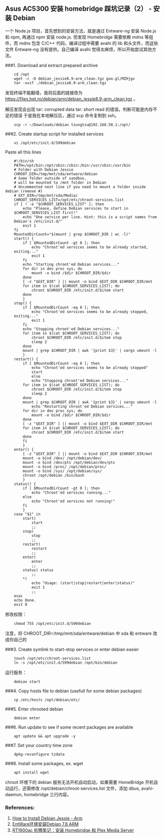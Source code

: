 

## Asus AC5300 安装 homebridge 踩坑记录（2） - 安装 Debian

一个 Node.js 项目，首先想到的安装方法，就是通过 Entware-ng 安装 Node.js 和 npm, 再通过 npm 安装 node.js. 但发现 Homebridge 需要依赖 mdns 等组件，而 mdns 包含 C/C++ 代码，编译过程中需要 avahi 的 lib 和头文件，而这些文件 Entware-ng 没有提供。自己编译 avahi 觉得太麻烦，所以开始尝试其他方法。

###1.  Download and extract prepared archive

        cd /opt
        wget -c -O debian_jessie8.9-arm_clean.tgz goo.gl/MZHjgv
        tar -xvzf ./debian_jessie8.9-arm_clean.tgz

发现终端不能翻墙，我将后面的链接改为 https://files.hqt.ro/debian/arm/debian_jessie8.9-arm_clean.tgz 。

解压发现会出现 tar: corrupted data tar: short read 的错误。判断可能是内存不足的错误
于是我在本地解压后，通过 scp 命令复制到 ssh。

        scp -r ~/Downloads/debian tzungtzu@192.168.50.1:/opt/

###2. Create startup script for installed services

        vi /opt/etc/init.d/S99debian

Paste all this lines

        #!/bin/sh
        PATH=/opt/bin:/opt/sbin:/sbin:/bin:/usr/sbin:/usr/bin
        # Folder with Debian Jessie
        CHROOT_DIR=/tmp/mnt/sda/entware/debian
        # Some folder outside of sandbox, 
        # will be mounted to /mnt folder in Debian
        # Uncommented next line if you need to mount a folder inside debian (remove #)
        # EXT_DIR=/tmp/mnt/sda/Media/
        CHROOT_SERVICES_LIST=/opt/etc/chroot-services.list
        if [ ! -e "$CHROOT_SERVICES_LIST" ]; then
            echo "Please, define Debian services to start in 
        $CHROOT_SERVICES_LIST first!"
            echo "One service per line. Hint: this is a script names from 
        Debian's /etc/init.d/"
            exit 1
        fi
        MountedDirCount="$(mount | grep $CHROOT_DIR | wc -l)"
        start() {
            if [ $MountedDirCount -gt 0 ]; then
                echo "Chroot'ed services seems to be already started, 
        exiting..."
                exit 1
            fi
            echo "Starting chroot'ed Debian services..."
            for dir in dev proc sys; do
                mount -o bind /$dir $CHROOT_DIR/$dir
            done
            [ -z "$EXT_DIR" ] || mount -o bind $EXT_DIR $CHROOT_DIR/mnt
            for item in $(cat $CHROOT_SERVICES_LIST); do
                chroot $CHROOT_DIR /etc/init.d/$item start
            done
            }
        stop() {
            if [ $MountedDirCount -eq 0 ]; then
                echo "Chroot'ed services seems to be already stopped, 
        exiting..."
                exit 1
            fi
            echo "Stopping chroot'ed Debian services..."
            for item in $(cat $CHROOT_SERVICES_LIST); do
                chroot $CHROOT_DIR /etc/init.d/$item stop
                sleep 2
            done
            mount | grep $CHROOT_DIR | awk '{print $3}' | xargs umount -l
            }
        restart() {
            if [ $MountedDirCount -eq 0 ]; then
                echo "Chroot'ed services seems to be already stopped"
                start
                else
                echo "Stopping chroot'ed Debian services..."
            for item in $(cat $CHROOT_SERVICES_LIST); do
                chroot $CHROOT_DIR /etc/init.d/$item stop
                sleep 2
            done
            mount | grep $CHROOT_DIR | awk '{print $3}' | xargs umount -l
                echo "Restarting chroot'ed Debian services..."
            for dir in dev proc sys; do
                mount -o bind /$dir $CHROOT_DIR/$dir
            done
            [ -z "$EXT_DIR" ] || mount -o bind $EXT_DIR $CHROOT_DIR/mnt
            for item in $(cat $CHROOT_SERVICES_LIST); do
                chroot $CHROOT_DIR /etc/init.d/$item start
            done
            fi
            }   
        enter() {
            [ -z "$EXT_DIR" ] || mount -o bind $EXT_DIR $CHROOT_DIR/mnt
            mount -o bind /dev/ /opt/debian/dev/
            mount -o bind /dev/pts /opt/debian/dev/pts
            mount -o bind /proc/ /opt/debian/proc/
            mount -o bind /sys/ /opt/debian/sys/
            chroot /opt/debian /bin/bash
            }
        status() {
            if [ $MountedDirCount -gt 0 ]; then
                echo "Chroot'ed services running..."
            else
                echo "Chroot'ed services not running!"
            fi
            }
        case "$1" in
            start)
                start
                ;;
            stop)
                stop
                ;;
            restart)
                restart
                ;;
            enter)
                enter
                ;;  
            status) status
                ;;
            *)
                echo "Usage: (start|stop|restart|enter|status)"
                exit 1
                ;;
        esac
        echo Done.
        exit 0

修改权限：

        chmod 755 /opt/etc/init.d/S99debian

注意，将  CHROOT_DIR=/tmp/mnt/sda/entware/debian 中 sda 和 entware 改成你自己的

###3. Create symlink to start-stop services or enter debian easier

        touch /opt/etc/chroot-services.list
        ln -s /opt/etc/init.d/S99debian /opt/bin/debian

运行服务： 

        debian start

###4. Copy hosts file to debian (usefull for some debian packages)

        cp /etc/hosts /opt/debian/etc/

###5. Enter chrooted debian
 
        debian enter

###6. Run update to see if some recent packages are available

        apt update && apt upgrade -y

###7. Set your country time zone

        dpkg-reconfigure tzdata

###8. Install some packages, ex. wget

        apt install wget

chroot 环境下的 debian 服务无法开机自动启动，如果需要 HomeBridge 开机自动运行，还需修改 /opt/debian/chroot-services.list 文件，添加 dbus, avahi-daemon, homebridge 三行内容。



### References:
1. [How to Install Debian Jessie - Arm](https://www.hqt.ro/how-to-install-debian-jessie-arm/)
2. [EntWare环境安装Debian 7.8 ARM](http://bbs.a9vg.com/thread-4668280-1-1.html)
3. [RT1900ac 折腾笔记：安装 Homebridge 和 Plex Media Server](https://blanboom.org/2017/plex-on-rt1900ac/)